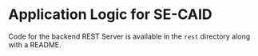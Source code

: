 # Application Logic for SE-CAID
Code for the backend REST Server is available in the `rest` directory along with a README.
